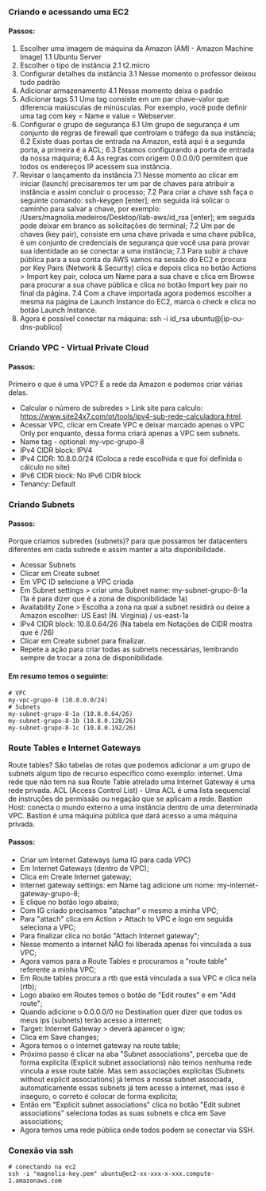### Criando e acessando uma EC2
#### Passos:
1. Escolher uma imagem de máquina da Amazon (AMI - Amazon Machine Image)
    1.1 Ubuntu Server
2. Escolher o tipo de instância
    2.1 t2.micro
3. Configurar detalhes da instância
    3.1 Nesse momento o professor deixou tudo padrão
4. Adicionar armazenamento
    4.1 Nesse momento deixa o padrão
5. Adicionar tags
    5.1 Uma tag consiste em um par chave-valor que diferencia maiúsculas de minúsculas. Por exemplo, você   pode definir uma tag com key = Name e value = Webserver.
6. Configurar o grupo de segurança
    6.1 Um grupo de segurança é um conjunto de regras de firewall que controlam o tráfego da sua instância;
    6.2 Existe duas portas de entrada na Amazon, está aqui é a segunda porta, a primeira é a ACL;
    6.3 Estamos configurando a porta de entrada da nossa máquina;
    6.4 As regras com origem 0.0.0.0/0 permitem que todos os endereços IP acessem sua instância.
7. Revisar o lançamento da instância
    7.1 Nesse momento ao clicar em iniciar (launch) precisaremos ter um par de chaves para atribuir a instância e assim concluir o processo;
    7.2 Para criar a chave ssh faça o seguinte comando: ssh-keygen [enter]; em seguida irá solicar o caminho para salvar a chave, por exemplo: /Users/magnolia.medeiros/Desktop/ilab-aws/id_rsa [enter]; em seguida pode deixar em branco as solicitações do terminal;
    7.2 Um par de chaves (key pair), consiste em uma chave privada e uma chave pública, é um conjunto de credenciais de segurança que você usa para provar sua identidade ao se conectar a uma instância;
    7.3 Para subir a chave pública para a sua conta da AWS vamos na sessão do EC2 e procura por Key Pairs (Network & Security) clica e depois clica no botão Actions > Import key pair, coloca um Name para a sua chave e clica em Browse para procurar a sua chave pública e clica no botão Import key pair no final da página.
    7.4 Com a chave importada agora podemos escolher a mesma na página de Launch Instance do EC2, marca o check e clica no botão Launch Instance.
8. Agora é possível conectar na máquina: ssh -i id_rsa ubuntu@[ip-ou-dns-publico]   

### Criando VPC - Virtual Private Cloud
#### Passos:
Primeiro o que é uma VPC? É a rede da Amazon e podemos criar várias delas.
- Calcular o número de subredes > Link site para calculo: https://www.site24x7.com/pt/tools/ipv4-sub-rede-calculadora.html.  
- Acessar VPC, clicar em Create VPC e deixar marcado apenas o VPC Only por enquanto, dessa forma criará apenas a VPC sem subnets.
- Name tag - optional: my-vpc-grupo-8
- IPv4 CIDR block: IPV4
- IPv4 CIDR: 10.8.0.0/24 (Coloca a rede escolhida e que foi definida o cálculo no site)
- IPv6 CIDR block: No IPv6 CIDR block
- Tenancy: Default   

### Criando Subnets
#### Passos:
Porque criamos subredes (subnets)? para que possamos ter datacenters diferentes em cada subrede e assim manter a alta disponibilidade.
- Acessar Subnets
- Clicar em Create subnet
- Em VPC ID selecione a VPC criada
- Em Subnet settings > criar uma Subnet name: my-subnet-grupo-8-1a (1a é para dizer que é a zona de disponibilidade 1a)
- Availability Zone > Escolha a zona na qual a subnet residirá ou deixe a Amazon escolher: US East (N. Virginia) / us-east-1a
- IPv4 CIDR block: 10.8.0.64/26 (Na tabela em Notações de CIDR mostra que é /26)
- Clicar em Create subnet para finalizar.
- Repete a ação para criar todas as subnets necessárias, lembrando sempre de trocar a zona de disponibilidade.   

#### Em resumo temos o seguinte:
```
# VPC
my-vpc-grupo-8 (10.8.0.0/24)
# Subnets
my-subnet-grupo-8-1a (10.8.0.64/26)
my-subnet-grupo-8-1b (10.8.0.128/26)
my-subnet-grupo-8-1c (10.8.0.192/26)
```

### Route Tables e Internet Gateways
Route tables? São tabelas de rotas que podemos adicionar a um grupo de subnets algum tipo de recurso específico como exemplo: internet. Uma rede que não tem na sua Route Table atrelado uma Internet Gateway é uma rede privada.
ACL (Access Control List) - Uma ACL é uma lista sequencial de instruções de permissão ou negação que se aplicam a rede.
Bastion Host: conecta o mundo externo a uma instância dentro de uma determinada VPC. Bastion é uma máquina pública que dará acesso a uma máquina privada.
#### Passos:
- Criar um Internet Gateways (uma IG para cada VPC)
- Em Internet Gateways (dentro de VPC);
- Clica em Create Internet gateway;
- Internet gateway settings: em Name tag adicione um nome: my-internet-gateway-grupo-8;
- E clique no botão logo abaixo;
- Com IG criado precisamos "atachar" o mesmo a minha VPC;
- Para "attach" clica em Action > Attach to VPC e logo em seguida seleciona a VPC;
- Para finalizar clica no botão "Attach Internet gateway";
- Nesse momento a internet NÃO foi liberada apenas foi vinculada a sua VPC;
- Agora vamos para a Route Tables e procuramos a "route table" referente a minha VPC;
- Em Route tables procura a rtb que está vinculada a sua VPC e clica nela (rtb);
- Logo abaixo em Routes temos o botão de "Edit routes" e em "Add route";
- Quando adicione o 0.0.0.0/0 no Destination quer dizer que todos os meus ips (subnets) terão acesso a internet;
- Target: Internet Gateway > deverá aparecer o igw;
- Clica em Save changes;
- Agora temos o o internet gateway na route table;
- Próximo passo é clicar na aba "Subnet associations", perceba que de forma explicita (Explicit subnet associations) não temos nenhuma rede vincula a esse route table. Mas sem associações explicitas (Subnets without explicit associations) já temos a nossa subnet associada, automaticamente essas subnets já tem acesso a internet, mas isso é inseguro, o correto é colocar de forma explicita;
- Então em "Explicit subnet associations" clica no botão "Edit subnet associations" seleciona todas as suas subnets e clica em Save associations;
- Agora temos uma rede pública onde todos podem se conectar via SSH.

### Conexão via ssh
```
# conectando na ec2
ssh -i "magnolia-key.pem" ubuntu@ec2-xx-xxx-x-xxx.compute-1.amazonaws.com
```
